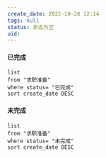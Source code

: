 ```yaml
---
create_date: 2022-10-28 12:14
tags: null
status: 状态为空 
uid: 
---
```

#### 已完成
```dataview
list 
from "求职准备"
where status= "已完成"
sort create_date DESC 
```
#### 未完成 

```dataview
list 
from "求职准备"
where status= "未完成"
sort create_date DESC 
```


